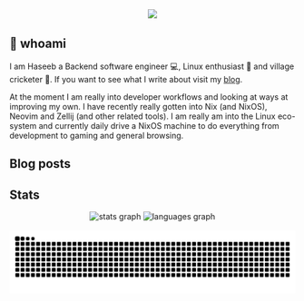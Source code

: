 <div align="center">
  <img height="150" src="https://gitlab.com/uploads/-/system/project/avatar/40020538/37decf44c034050aa85e287982dfc91d5841db78_1_.png"  />
</div>

## 👋 whoami

I am Haseeb a Backend software engineer 💻, Linux enthusiast 🐧 and village cricketer 🏏.
If you want to see what I write about visit my [blog](https://haseebmajid.dev/posts).

At the moment I am really into developer workflows and looking at ways at improving my own. I have recently really
gotten into Nix (and NixOS), Neovim and Zellij (and other related tools). I am really am into the Linux eco-system
and currently daily drive a NixOS machine to do everything from development to gaming and general browsing.

## Blog posts
<!-- BLOG-POST-LIST:START -->
<!-- BLOG-POST-LIST:END -->

## Stats

<div align="center">
  <img src="https://github-readme-stats.vercel.app/api?username=hmajid2301&hide_title=false&hide_rank=false&show_icons=true&include_all_commits=true&count_private=true&disable_animations=false&theme=dracula&locale=en&hide_border=false" height="150" alt="stats graph"  />
  <img src="https://github-readme-stats.vercel.app/api/top-langs?username=hmajid2301&locale=en&hide_title=false&layout=compact&card_width=320&langs_count=5&theme=dracula&hide_border=false" height="150" alt="languages graph"  />
</div>

<br clear="both">

<img src="https://raw.githubusercontent.com/hmajid2301/hmajid2301/output/snake.svg" alt="Snake animation" />

